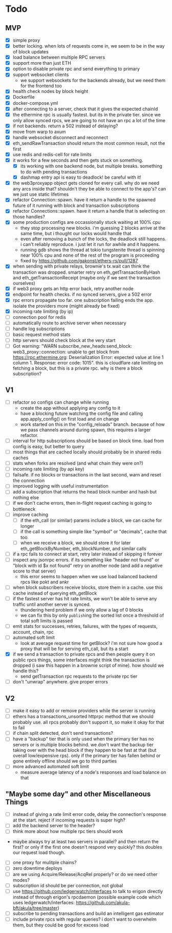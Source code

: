 # Todo

## MVP

- [x] simple proxy
- [x] better locking. when lots of requests come in, we seem to be in the way of block updates
- [x] load balance between multiple RPC servers
- [x] support more than just ETH
- [x] option to disable private rpc and send everything to primary
- [x] support websocket clients
  - we support websockets for the backends already, but we need them for the frontend too
- [x] health check nodes by block height
- [x] Dockerfile
- [x] docker-compose.yml
- [x] after connecting to a server, check that it gives the expected chainId
- [x] the ethermine rpc is usually fastest. but its in the private tier. since we only allow synced rpcs, we are going to not have an rpc a lot of the time
- [x] if not backends. return a 502 instead of delaying?
- [x] move from warp to axum
- [x] handle websocket disconnect and reconnect
- [x] eth_sendRawTransaction should return the most common result, not the first
- [x] use redis and redis-cell for rate limits
- [x] it works for a few seconds and then gets stuck on something.
  - [x] its working with one backend node, but multiple breaks. something to do with pending transactions
  - [x] dashmap entry api is easy to deadlock! be careful with it!
- [x] the web3proxyapp object gets cloned for every call. why do we need any arcs inside that? shouldn't they be able to connect to the app's? can we just use static lifetimes
- [x] refactor Connection::spawn. have it return a handle to the spawned future of it running with block and transaction subscriptions
- [x] refactor Connections::spawn. have it return a handle that is selecting on those handles?
- [x] some production configs are occassionally stuck waiting at 100% cpu
  - they stop processing new blocks. i'm guessing 2 blocks arrive at the same time, but i thought our locks would handle that
  - even after removing a bunch of the locks, the deadlock still happens. i can't reliably reproduce. i just let it run for awhile and it happens.
  - running gdb shows the thread at tokio tungstenite thread is spinning near 100% cpu and none of the rest of the program is proceeding
  - fixed by https://github.com/gakonst/ethers-rs/pull/1287
- [x] when sending with private relays, brownie's tx.wait can think the transaction was dropped. smarter retry on eth_getTransactionByHash and eth_getTransactionReceipt (maybe only if we sent the transaction ourselves)
- [x] if web3 proxy gets an http error back, retry another node
- [x] endpoint for health checks. if no synced servers, give a 502 error
- [x] rpc errors propagate too far. one subscription failing ends the app. isolate the providers more (might already be fixed)
- [x] incoming rate limiting (by ip)
- [ ] connection pool for redis
- [ ] automatically route to archive server when necessary
- [ ] handle log subscriptions
- [ ] basic request method stats
- [ ] http servers should check block at the very start
- [ ] Got warning: "WARN subscribe_new_heads:send_block: web3_proxy::connection: unable to get block from https://rpc.ethermine.org: Deserialization Error: expected value at line 1 column 1. Response: error code: 1015". this is cloudflare rate limiting on fetching a block, but this is a private rpc. why is there a block subscription?

## V1

- [ ] refactor so configs can change while running
  - create the app without applying any config to it
  - have a blocking future watching the config file and calling app.apply_config() on first load and on change
  - work started on this in the "config_reloads" branch. because of how we pass channels around during spawn, this requires a larger refactor.
- [ ] interval for http subscriptions should be based on block time. load from config is easy, but better to query
- [ ] most things that are cached locally should probably be in shared redis caches
- [ ] stats when forks are resolved (and what chain they were on?)
- [ ] incoming rate limiting (by api key)
- [ ] failsafe. if no blocks or transactions in the last second, warn and reset the connection
- [ ] improved logging with useful instrumentation
- [ ] add a subscription that returns the head block number and hash but nothing else
- [ ] if we don't cache errors, then in-flight request caching is going to bottleneck 
- [ ] improve caching
  - [ ] if the eth_call (or similar) params include a block, we can cache for longer
  - [ ] if the call is something simple like "symbol" or "decimals", cache that too
  - [ ] when we receive a block, we should store it for later eth_getBlockByNumber, eth_blockNumber, and similar calls
- [ ] if a rpc fails to connect at start, retry later instead of skipping it forever
- [ ] inspect any jsonrpc errors. if its something like "header not found" or "block with id $x not found" retry on another node (and add a negative score to that server)
  - this error seems to happen when we use load balanced backend rpcs like pokt and ankr
- [ ] when block subscribers receive blocks, store them in a cache. use this cache instead of querying eth_getBlock
- [ ] if the fastest server has hit rate limits, we won't be able to serve any traffic until another server is synced.
  - thundering herd problem if we only allow a lag of 0 blocks
  - we can fix this by only `publish`ing the sorted list once a threshold of total soft limits is passed 
- [ ] emit stats for successes, retries, failures, with the types of requests, account, chain, rpc
- [ ] automated soft limit
  - look at average request time for getBlock? i'm not sure how good a proxy that will be for serving eth_call, but its a start
- [x] if we send a transaction to private rpcs and then people query it on public rpcs things, some interfaces might think the transaction is dropped (i saw this happen in a brownie script of mine). how should we handle this?
  - send getTransaction rpc requests to the private rpc tier
- [ ] don't "unwrap" anywhere. give proper errors

## V2

- [ ] make it easy to add or remove providers while the server is running
- [ ] ethers has a transactions_unsorted httprpc method that we should probably use. all rpcs probably don't support it, so make it okay for that to fail
- [ ] if chain split detected, don't send transactions?
- [ ] have a "backup" tier that is only used when the primary tier has no servers or is multiple blocks behind. we don't want the backup tier taking over with the head block if they happen to be fast at that (but overall low/expensive rps). only if the primary tier has fallen behind or gone entirely offline should we go to third parties
- [ ] more advanced automated soft limit
  - measure average latency of a node's responses and load balance on that

## "Maybe some day" and other Miscellaneous Things

- [ ] instead of giving a rate limit error code, delay the connection's response at the start. reject if incoming requests is super high?
- [ ] add the backend server to the header?
- [ ] think more about how multiple rpc tiers should work
- maybe always try at least two servers in parallel? and then return the first? or only if the first one doesn't respond very quickly? this doubles our request load though.
- [ ] one proxy for mulitple chains?
- [ ] zero downtime deploys
- [ ] are we using Acquire/Release/AcqRel properly? or do we need other modes?
- [ ] subscription id should be per connection, not global
- [ ] use https://github.com/ledgerwatch/interfaces to talk to erigon directly instead of through erigon's rpcdaemon (possible example code which uses ledgerwatch/interfaces: https://github.com/akula-bft/akula/tree/master)
- [ ] subscribe to pending transactions and build an intelligent gas estimator
- [ ] include private rpcs with regular queries? i don't want to overwhelm them, but they could be good for excess load
